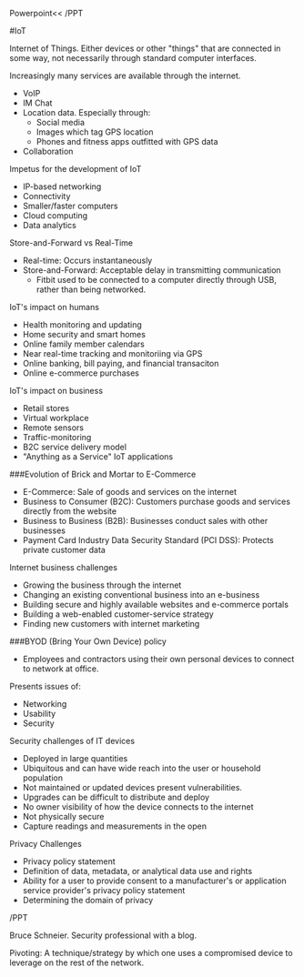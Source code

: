 Powerpoint<< /PPT

#IoT

Internet of Things. Either devices or other "things" that are connected in some
way, not necessarily through standard computer interfaces.

Increasingly many services are available through the internet.
 - VoIP
 - IM Chat
 - Location data. Especially through:
	* Social media
	* Images which tag GPS location
	* Phones and fitness apps outfitted with GPS data
 - Collaboration

Impetus for the development of IoT
 - IP-based networking
 - Connectivity
 - Smaller/faster computers
 - Cloud computing
 - Data analytics

Store-and-Forward vs Real-Time
 - Real-time: Occurs instantaneously
 - Store-and-Forward: Acceptable delay in transmitting communication
	* Fitbit used to be connected to a computer directly through USB,
	  rather than being networked.

IoT's impact on humans
 - Health monitoring and updating
 - Home security and smart homes
 - Online family member calendars
 - Near real-time tracking and monitoriing via GPS
 - Online banking, bill paying, and financial transaciton
 - Online e-commerce purchases

IoT's impact on business
 - Retail stores
 - Virtual workplace
 - Remote sensors
 - Traffic-monitoring
 - B2C service delivery model
 - "Anything as a Service" IoT applications

###Evolution of Brick and Mortar to E-Commerce
 - E-Commerce: Sale of goods and services on the internet
 - Business to Consumer (B2C): Customers purchase goods and services directly
   from the website
 - Business to Business (B2B): Businesses conduct sales with other businesses
 - Payment Card Industry Data Security Standard (PCI DSS): Protects private
   customer data

Internet business challenges
 - Growing the business through the internet
 - Changing an existing conventional business into an e-business
 - Building secure and highly available websites and e-commerce portals
 - Building a web-enabled customer-service strategy
 - Finding new customers with internet marketing

###BYOD (Bring Your Own Device) policy
 - Employees and contractors using their own personal devices to connect to
   network at office.

Presents issues of:
 - Networking
 - Usability
 - Security

Security challenges of IT devices
 - Deployed in large quantities
 - Ubiquitous and can have wide reach into the user or household population
 - Not maintained or updated devices present vulnerabilities.
 - Upgrades can be difficult to distribute and deploy
 - No owner visibility of how the device connects to the internet
 - Not physically secure
 - Capture readings and measurements in the open

Privacy Challenges
 - Privacy policy statement
 - Definition of data, metadata, or analytical data use and rights
 - Ability for a user to provide consent to a manufacturer's or application
   service provider's privacy policy statement
 - Determining the domain of privacy

/PPT

Bruce Schneier. Security professional with a blog.

Pivoting: A technique/strategy by which one uses a compromised device to
leverage on the rest of the network.
